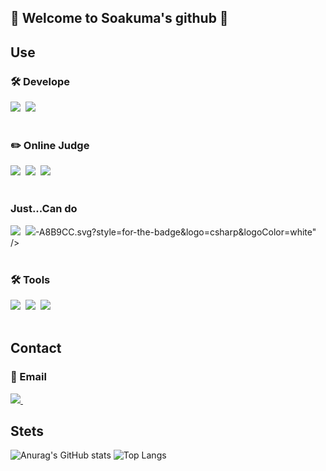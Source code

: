 ## 👋 Welcome to Soakuma's github 👋

<!--
**Soakuma/Soakuma** is a ✨ _special_ ✨ repository because its `README.md` (this file) appears on your GitHub profile.

Here are some ideas to get you started:

- 🔭 I’m currently working on ...
- 🌱 I’m currently learning ...
- 👯 I’m looking to collaborate on ...
- 🤔 I’m looking for help with ...
- 💬 Ask me about ...
- 📫 How to reach me: ...
- 😄 Pronouns: ...
- ⚡ Fun fact: ...
-->

## Use
<h3 align="left">🛠 Develope </h3>
<div align="left">
  <img src="https://img.shields.io/badge/Java-007396.svg?style=for-the-badge&logo=java&logoColor=white" />&nbsp
  <img src="https://img.shields.io/badge/Python-3776AB.svg?style=for-the-badge&logo=python&logoColor=white" />&nbsp
</div>

<br>

<h3 align="left">✏️ Online Judge </h3>
<div align="left">
  <img src="https://img.shields.io/badge/Python-3776AB.svg?style=for-the-badge&logo=python&logoColor=white" />&nbsp
  <img src="https://img.shields.io/badge/C-A8B9CC?style=for-the-badge&logo=C&logoColor=white" />&nbsp
  <img src="https://img.shields.io/badge/C++-00599C?style=for-the-badge&logo=cplusplus&logoColor=white" />&nbsp
</div>

<br>

<h3 align="left">Just...Can do </h3>
<div align="left">
  <img src="https://img.shields.io/badge/Lua-2C2D72.svg?style=for-the-badge&logo=lua&logoColor=white" />&nbsp
  <img src="https://img.shields.io/badge/<svg role="img" viewBox="0 0 24 24" xmlns="http://www.w3.org/2000/svg"><title>C#</title><path d="M1.194 7.543v8.913c0 1.103.588 2.122 1.544 2.674l7.718 4.456a3.086 3.086 0 0 0 3.088 0l7.718-4.456a3.087 3.087 0 0 0 1.544-2.674V7.543a3.084 3.084 0 0 0-1.544-2.673L13.544.414a3.086 3.086 0 0 0-3.088 0L2.738 4.87a3.085 3.085 0 0 0-1.544 2.673Zm5.403 2.914v3.087a.77.77 0 0 0 .772.772.773.773 0 0 0 .772-.772.773.773 0 0 1 1.317-.546.775.775 0 0 1 .226.546 2.314 2.314 0 1 1-4.631 0v-3.087c0-.615.244-1.203.679-1.637a2.312 2.312 0 0 1 3.274 0c.434.434.678 1.023.678 1.637a.769.769 0 0 1-.226.545.767.767 0 0 1-1.091 0 .77.77 0 0 1-.226-.545.77.77 0 0 0-.772-.772.771.771 0 0 0-.772.772Zm12.35 3.087a.77.77 0 0 1-.772.772h-.772v.772a.773.773 0 0 1-1.544 0v-.772h-1.544v.772a.773.773 0 0 1-1.317.546.775.775 0 0 1-.226-.546v-.772H12a.771.771 0 1 1 0-1.544h.772v-1.543H12a.77.77 0 1 1 0-1.544h.772v-.772a.773.773 0 0 1 1.317-.546.775.775 0 0 1 .226.546v.772h1.544v-.772a.773.773 0 0 1 1.544 0v.772h.772a.772.772 0 0 1 0 1.544h-.772v1.543h.772a.776.776 0 0 1 .772.772Zm-3.088-2.315h-1.544v1.543h1.544v-1.543Z"/></svg>-A8B9CC.svg?style=for-the-badge&logo=csharp&logoColor=white" />&nbsp
</div>

<br>

<h3 align="left">🛠 Tools </h3>
<div align="left">
  <img src="https://img.shields.io/badge/IntelliJ IDEA-000000.svg?style=for-the-badge&logo=intellijidea&logoColor=white" />&nbsp
  <img src="https://img.shields.io/badge/Visual Studio Code-007ACC.svg?style=for-the-badge&logo=visualstudiocode&logoColor=white" />&nbsp
  <img src="https://img.shields.io/badge/Eclipse IDE-2C2255.svg?style=for-the-badge&logo=eclipseide&logoColor=white" />&nbsp
</div>

</div><br>
</div>

## Contact
<h3 align="left">📧 Email </h3>
<div align="left">
  <a href="mail: ggum820@gmail.com">
    <img
      src="https://img.shields.io/badge/ggum820@gmail.com-D14836?style=for-the-badge&logo=gmail&logoColor=white"/>&nbsp
  </a>
</div>

## Stets
![Anurag's GitHub stats](https://github-readme-stats.vercel.app/api?username=Soakuma&show_icons=true&theme=monokai)
![Top Langs](https://github-readme-stats.vercel.app/api/top-langs/?username=Soakuma&layout=compact)
